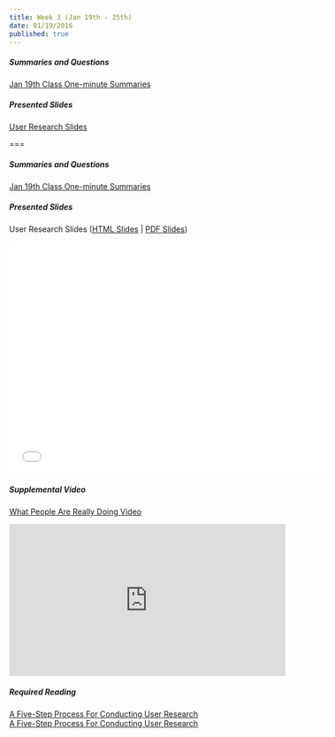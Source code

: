 ```yaml
---
title: Week 3 (Jan 19th - 25th)
date: 01/19/2016
published: true
---
```


##### Summaries and Questions  
[Jan 19th Class One-minute Summaries](https://canvas.sfu.ca/courses/25492/discussion_topics/440792)

##### Presented Slides  
[User Research Slides](http://slides.com/paulhibbitts/cpt-363-slides-placeholder#/)  

===


##### Summaries and Questions  
[Jan 19th Class One-minute Summaries](https://canvas.sfu.ca/courses/25492/discussion_topics/440792)

##### Presented Slides  
User Research Slides ([HTML Slides](http://slides.com/paulhibbitts/cpt-363-slides-placeholder/) | [PDF Slides](http://1drv.ms/1PKX6bG))
<div class="flex-video"><iframe src="//slides.com/paulhibbitts/cpt-363-slides-placeholder/embed?style=light" width="576" height="420" scrolling="no" frameborder="0" webkitallowfullscreen mozallowfullscreen allowfullscreen></iframe></div>

##### Supplemental Video  
[What People Are Really Doing Video](http://vimeo.com/album/169777/video/7099570)  
<div class="flex-video"><iframe src="https://player.vimeo.com/video/7099570?title=0&byline=0&portrait=0" width="500" height="275" frameborder="0" webkitallowfullscreen mozallowfullscreen allowfullscreen></iframe></div>

##### Required Reading  
[A Five-Step Process For Conducting User Research](http://www.smashingmagazine.com/2013/09/23/5-step-process-conducting-user-research/)  
<a class="embedly-card" data-card-align="left" href="http://www.smashingmagazine.com/2013/09/23/5-step-process-conducting-user-research/">A Five-Step Process For Conducting User Research</a>
<script async src="//cdn.embedly.com/widgets/platform.js" charset="UTF-8"></script>
